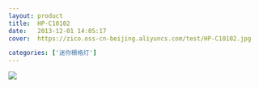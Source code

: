 ```yaml
---
layout: product
title:  HP-C10102
date:   2013-12-01 14:05:17
cover:	https://zico.oss-cn-beijing.aliyuncs.com/test/HP-C10102.jpg

categories: ['迷你栅格灯']
---
```


![](https://zico.oss-cn-beijing.aliyuncs.com/test/tgkvx.png)